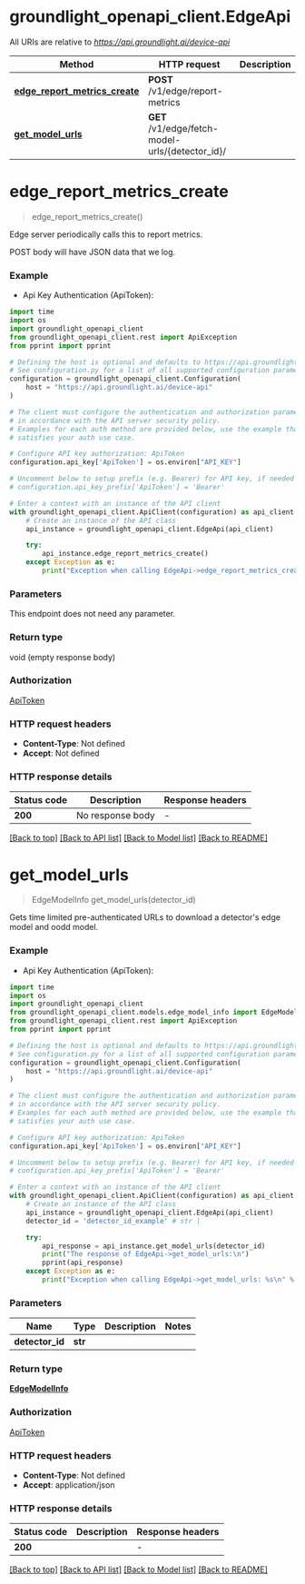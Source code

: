 # groundlight_openapi_client.EdgeApi

All URIs are relative to *https://api.groundlight.ai/device-api*

Method | HTTP request | Description
------------- | ------------- | -------------
[**edge_report_metrics_create**](EdgeApi.md#edge_report_metrics_create) | **POST** /v1/edge/report-metrics | 
[**get_model_urls**](EdgeApi.md#get_model_urls) | **GET** /v1/edge/fetch-model-urls/{detector_id}/ | 


# **edge_report_metrics_create**
> edge_report_metrics_create()



Edge server periodically calls this to report metrics.

POST body will have JSON data that we log.

### Example

* Api Key Authentication (ApiToken):
```python
import time
import os
import groundlight_openapi_client
from groundlight_openapi_client.rest import ApiException
from pprint import pprint

# Defining the host is optional and defaults to https://api.groundlight.ai/device-api
# See configuration.py for a list of all supported configuration parameters.
configuration = groundlight_openapi_client.Configuration(
    host = "https://api.groundlight.ai/device-api"
)

# The client must configure the authentication and authorization parameters
# in accordance with the API server security policy.
# Examples for each auth method are provided below, use the example that
# satisfies your auth use case.

# Configure API key authorization: ApiToken
configuration.api_key['ApiToken'] = os.environ["API_KEY"]

# Uncomment below to setup prefix (e.g. Bearer) for API key, if needed
# configuration.api_key_prefix['ApiToken'] = 'Bearer'

# Enter a context with an instance of the API client
with groundlight_openapi_client.ApiClient(configuration) as api_client:
    # Create an instance of the API class
    api_instance = groundlight_openapi_client.EdgeApi(api_client)

    try:
        api_instance.edge_report_metrics_create()
    except Exception as e:
        print("Exception when calling EdgeApi->edge_report_metrics_create: %s\n" % e)
```



### Parameters
This endpoint does not need any parameter.

### Return type

void (empty response body)

### Authorization

[ApiToken](../README.md#ApiToken)

### HTTP request headers

 - **Content-Type**: Not defined
 - **Accept**: Not defined

### HTTP response details
| Status code | Description | Response headers |
|-------------|-------------|------------------|
**200** | No response body |  -  |

[[Back to top]](#) [[Back to API list]](../README.md#documentation-for-api-endpoints) [[Back to Model list]](../README.md#documentation-for-models) [[Back to README]](../README.md)

# **get_model_urls**
> EdgeModelInfo get_model_urls(detector_id)



Gets time limited pre-authenticated URLs to download a detector's edge model and oodd model.

### Example

* Api Key Authentication (ApiToken):
```python
import time
import os
import groundlight_openapi_client
from groundlight_openapi_client.models.edge_model_info import EdgeModelInfo
from groundlight_openapi_client.rest import ApiException
from pprint import pprint

# Defining the host is optional and defaults to https://api.groundlight.ai/device-api
# See configuration.py for a list of all supported configuration parameters.
configuration = groundlight_openapi_client.Configuration(
    host = "https://api.groundlight.ai/device-api"
)

# The client must configure the authentication and authorization parameters
# in accordance with the API server security policy.
# Examples for each auth method are provided below, use the example that
# satisfies your auth use case.

# Configure API key authorization: ApiToken
configuration.api_key['ApiToken'] = os.environ["API_KEY"]

# Uncomment below to setup prefix (e.g. Bearer) for API key, if needed
# configuration.api_key_prefix['ApiToken'] = 'Bearer'

# Enter a context with an instance of the API client
with groundlight_openapi_client.ApiClient(configuration) as api_client:
    # Create an instance of the API class
    api_instance = groundlight_openapi_client.EdgeApi(api_client)
    detector_id = 'detector_id_example' # str | 

    try:
        api_response = api_instance.get_model_urls(detector_id)
        print("The response of EdgeApi->get_model_urls:\n")
        pprint(api_response)
    except Exception as e:
        print("Exception when calling EdgeApi->get_model_urls: %s\n" % e)
```



### Parameters

Name | Type | Description  | Notes
------------- | ------------- | ------------- | -------------
 **detector_id** | **str**|  | 

### Return type

[**EdgeModelInfo**](EdgeModelInfo.md)

### Authorization

[ApiToken](../README.md#ApiToken)

### HTTP request headers

 - **Content-Type**: Not defined
 - **Accept**: application/json

### HTTP response details
| Status code | Description | Response headers |
|-------------|-------------|------------------|
**200** |  |  -  |

[[Back to top]](#) [[Back to API list]](../README.md#documentation-for-api-endpoints) [[Back to Model list]](../README.md#documentation-for-models) [[Back to README]](../README.md)

